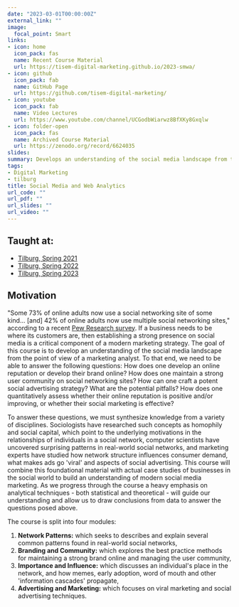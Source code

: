 ```yaml
---
date: "2023-03-01T00:00:00Z"
external_link: ""
image:
  focal_point: Smart
links:
- icon: home
  icon_pack: fas
  name: Recent Course Material
  url: https://tisem-digital-marketing.github.io/2023-smwa/
- icon: github
  icon_pack: fab
  name: GitHub Page
  url: https://github.com/tisem-digital-marketing/
- icon: youtube
  icon_pack: fab
  name: Video Lectures
  url: https://www.youtube.com/channel/UCGodbWiarwz8BfXKy8Gxqlw
- icon: folder-open
  icon_pack: fas
  name: Archived Course Material
  url: https://zenodo.org/record/6624035
slides:
summary: Develops an understanding of the social media landscape from the point of view of a marketing analyst. Targeted at graduate students.
tags:
- Digital Marketing
- tilburg
title: Social Media and Web Analytics
url_code: ""
url_pdf: ""
url_slides: ""
url_video: ""
---
```


## Taught at:

- [Tilburg, Spring 2021](https://tisem-digital-marketing.github.io/2021-smwa/)
- [Tilburg, Spring 2022](https://tisem-digital-marketing.github.io/2022-smwa/)
- [Tilburg, Spring 2023](https://tisem-digital-marketing.github.io/2023-smwa/)

## Motivation

"Some 73% of online adults now use a social networking site of some kind... [and] 42% of online adults now use multiple social networking sites," according to a recent [Pew Research survey](https://www.pewresearch.org/internet/fact-sheet/social-media/).
If a business needs to be where its customers are, then establishing a strong presence on social media is a critical component of a modern marketing strategy.
The goal of this course is to develop an understanding of the social media landscape from the point of view of a marketing analyst.
To that end, we need to be able to answer the following questions:
How does one develop an online reputation or develop their brand online? 
How does one maintain a strong user community on social networking sites? 
How can one craft a potent social advertising strategy? 
What are the potential pitfalls?
How does one quantitatively assess whether their online reputation is positive and/or improving, or whether their social marketing is effective?

To answer these questions, we must synthesize knowledge from a variety of disciplines. 
Sociologists have researched such concepts as homophily and social capital, which point to the underlying motivations in the relationships of individuals in a social network, 
  computer scientists have uncovered surprising patterns in real-world social networks, 
  and marketing experts have studied how network structure influences consumer demand, what makes ads go 'viral' and aspects of social advertising. 
This course will combine this foundational material with actual case studies of businesses in the social world to build an understanding of modern social media marketing.
As we progress through the course a heavy emphasis on analytical techniques - both statistical and theoretical - will guide our understanding and allow us to draw conclusions from data to answer the questions posed above.

The course is split into four modules:

1. **Network Patterns:** which seeks to describes and explain several common patterns found in real-world social networks,
2. **Branding and Community:** which explores the best practice methods for maintaining a strong brand online and managing the user community,
3. **Importance and Influence:** which discusses an individual's place in the network, and how memes, early adoption, word of mouth and other 'information cascades' propagate,
4. **Advertising and Marketing:** which focuses on viral marketing and social advertising techniques.
